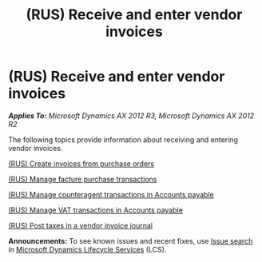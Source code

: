 ﻿---
title: (RUS) Receive and enter vendor invoices
TOCTitle: (RUS) Receive and enter vendor invoices
ms:assetid: d69c0214-1626-4f6b-b5af-2dbfb97da857
ms:mtpsurl: https://technet.microsoft.com/en-us/library/JJ711665(v=AX.60)
ms:contentKeyID: 49387989
ms.date: 04/18/2014
mtps_version: v=AX.60
---

# (RUS) Receive and enter vendor invoices 


_**Applies To:** Microsoft Dynamics AX 2012 R3, Microsoft Dynamics AX 2012 R2_

The following topics provide information about receiving and entering vendor invoices.

[(RUS) Create invoices from purchase orders](rus-create-invoices-from-purchase-orders.md)

[(RUS) Manage facture purchase transactions](rus-manage-facture-purchase-transactions.md)

[(RUS) Manage counteragent transactions in Accounts payable](rus-manage-counteragent-transactions-in-accounts-payable.md)

[(RUS) Manage VAT transactions in Accounts payable](rus-manage-vat-transactions-in-accounts-payable.md)

[(RUS) Post taxes in a vendor invoice journal](rus-post-taxes-in-a-vendor-invoice-journal.md)

  
**Announcements:** To see known issues and recent fixes, use [Issue search](http://go.microsoft.com/fwlink/?linkid=389258) in [Microsoft Dynamics Lifecycle Services](http://go.microsoft.com/fwlink/?linkid=306505) (LCS).

